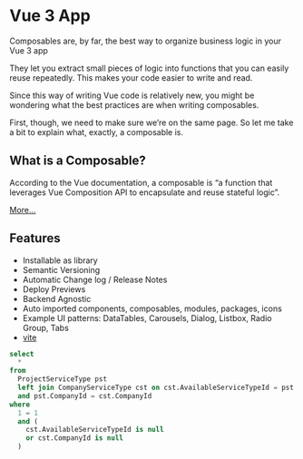 # Vue 3 App

Composables are, by far, the best way to organize business logic in your Vue 3 app

They let you extract small pieces of logic into functions that you can easily reuse repeatedly. This makes your code easier to write and read.

Since this way of writing Vue code is relatively new, you might be wondering what the best practices are when writing composables.

First, though, we need to make sure we’re on the same page. So let me take a bit to explain what, exactly, a composable is.

## What is a Composable?

According to the Vue documentation, a composable is “a function that leverages Vue Composition API to encapsulate and reuse stateful logic”.

[More...](https://www.vuemastery.com/courses/coding-better-composables/what-is-a-composable/)

## Features

- Installable as library
- Semantic Versioning
- Automatic Change log / Release Notes
- Deploy Previews
- Backend Agnostic
- Auto imported components, composables, modules, packages, icons
- Example UI patterns: DataTables, Carousels, Dialog, Listbox, Radio Group, Tabs
- [vite](https://www.youtube.com/watch?v=k4_duF1JDes)

```sql
select
  *
from
  ProjectServiceType pst
  left join CompanyServiceType cst on cst.AvailableServiceTypeId = pst.AvailableServiceTypeId
  and pst.CompanyId = cst.CompanyId
where
  1 = 1
  and (
    cst.AvailableServiceTypeId is null
    or cst.CompanyId is null
  )
```
